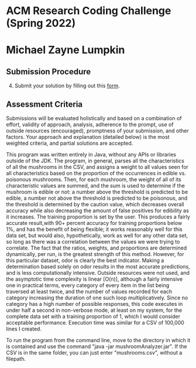 # ACM Research Coding Challenge (Spring 2022)
# Michael Zayne Lumpkin
## [](https://github.com/ACM-Research/-DRAFT-Coding-Challenge-S22#submission-procedure)Submission Procedure

4.  Submit your solution by filling out this [form](https://acmutd.typeform.com/to/uTpjeA8G).

## Assessment Criteria 

Submissions will be evaluated holistically and based on a combination of effort, validity of approach, analysis, adherence to the prompt, use of outside resources (encouraged), promptness of your submission, and other factors. Your approach and explanation (detailed below) is the most weighted criteria, and partial solutions are accepted. 

This program was written entirely in Java, without any APIs or libraries outside of the JDK. The program, in general, parses all the characteristics of all the mushrooms in the CSV, and assigns a weight to all values seen for all characteristics based on the proportion of the occurrences in edible vs. poisonous mushrooms. Then, for each mushroom, the weight of all of its characteristic values are summed, and the sum is used to determine if the mushroom is edible or not: a number above the threshold is predicted to be edible, a number not above the threshold is predicted to be poisonous, and the threshold is determined by the caution value, which decreases overall accuracy while also decreasing the amount of false positives for edibility as it increases. The training proportion is set by the user. This produces a fairly accurate result,with 90+ percent accuracy for training proportions below 1%, and has the benefit of being flexible; it works reasonably well for this data set, but would also, hypothetically, work as well for any other data set, so long as there was a correlation between the values we were trying to correlate. The fact that the ratios, weights, and proportions are determined dynamically, per run, is the greatest strength of this method. However, for this particular dataset, odor is clearly the best indicator. Making a determination based solely on odor results in the most accurate predictions, and is less computationally intensive. Outside resources were not used, and the asymptotic time complexity is linear [O(n)], although a fairly intensive one in practical terms, every category of every item in the list being traversed at least twice, and the number of values recorded for each category increasing the duration of one such loop multiplicatively. Since no category has a high number of possible responses, this code executes in under half a second in non-verbose mode, at least on my system, for the complete data set with a training proportion of 1, which I would consider acceptable performance. Execution time was similar for a CSV of 100,000 lines I created. 	

To run the program from the command line, move to the directory in which it is contained and use the command "java -jar mushroomAnalyzer.jar". If the CSV is in the same folder, you can just enter "mushrooms.csv", without a filepath.